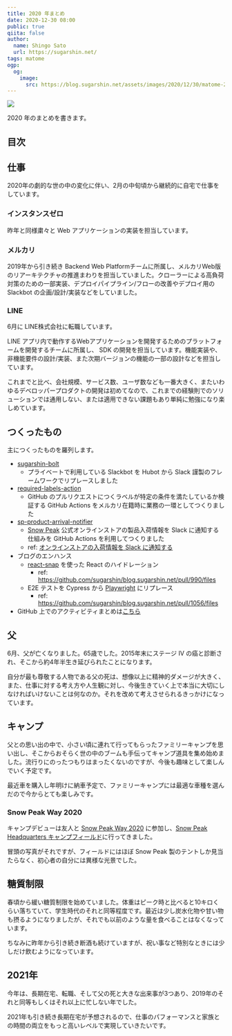 ```yaml
---
title: 2020 年まとめ
date: 2020-12-30 08:00
public: true
qiita: false
author:
  name: Shingo Sato
  url: https://sugarshin.net/
tags: matome
ogp:
  og:
    image:
      src: https://blog.sugarshin.net/assets/images/2020/12/30/matome-2020/main.jpg
---
```


![](/assets/images/2020/12/30/matome-2020/main.jpg)

2020 年のまとめを書きます。

## 目次

## 仕事

2020年の劇的な世の中の変化に伴い、2月の中旬頃から継続的に自宅で仕事をしています。

### インスタンスゼロ

昨年と同様粛々と Web アプリケーションの実装を担当しています。

### メルカリ

2019年から引き続き Backend Web Platformチームに所属し、メルカリWeb版のリアーキテクチャの推進まわりを担当していました。クローラーによる高負荷対策のための一部実装、デプロイパイプライン/フローの改善やデプロイ用の Slackbot の企画/設計/実装などをしていました。

### LINE

6月に LINE株式会社に転職しています。

LINE アプリ内で動作するWebアプリケーションを開発するためのプラットフォームを開発するチームに所属し、 SDK の開発を担当しています。機能実装や、非機能要件の設計/実装、また次期バージョンの機能の一部の設計などを担当しています。

これまでと比べ、会社規模、サービス数、ユーザ数なども一番大きく、またいわゆるデベロッパープロダクトの開発は初めてなので、これまでの経験則でのソリューションでは通用しない、または適用できない課題もあり単純に勉強になり楽しめています。

## つくったもの

主につくったものを羅列します。

- [sugarshin-bolt](https://github.com/sugarshin/sugarshin-bolt)
  - プライベートで利用している Slackbot を Hubot から Slack 謹製のフレームワークでリプレースしました
- [required-labels-action](https://github.com/sugarshin/required-labels-action)
  - GitHub のプルリクエストにつくラベルが特定の条件を満たしているか検証する GitHub Actions をメルカリ在籍時に業務の一環としてつくりました
- [sp-product-arrival-notifier](https://github.com/sugarshin/sp-product-arrival-notifier)
  - [Snow Peak](https://www.snowpeak.co.jp/) 公式オンラインストアの製品入荷情報を Slack に通知する仕組みを GitHub Actions を利用してつくりました
  - ref: [オンラインストアの入荷情報を Slack に通知する](/2020/08/26/sp-product-arrival-notifier)
- ブログのエンハンス
  - [react-snap](https://github.com/stereobooster/react-snap) を使った React のハイドレーション
    - ref: https://github.com/sugarshin/blog.sugarshin.net/pull/990/files
  - E2E テストを Cypress から [Playwright](https://playwright.dev/) にリプレース
    - ref: https://github.com/sugarshin/blog.sugarshin.net/pull/1056/files
- GitHub 上でのアクティビティまとめは[こちら](/search/?q=%5BMonthly%20report%5D%202020)

## 父

6月、父が亡くなりました。65歳でした。2015年末にステージ IV の癌と診断され、そこから約4年半生き延びられたことになります。

<!-- textlint-disable no-mix-dearu-desumasu -->

自分が最も尊敬する人物である父の死は、想像以上に精神的ダメージが大きく、また、仕事に対する考え方や人生観に対し、今後生きていく上で本当に大切にしなければいけないことは何なのか。それを改めて考えさせられるきっかけになっています。

<!-- textlint-enable no-mix-dearu-desumasu -->

## キャンプ

父との思い出の中で、小さい頃に連れて行ってもらったファミリーキャンプを思い出し、そこからおそらく世の中のブームも手伝ってキャンプ道具を集め始めました。流行りにのったつもりはまったくないのですが、今後も趣味として楽しんでいく予定です。

最近車を購入し年明けに納車予定で、ファミリーキャンプには最適な車種を選んだので今からとても楽しみです。

### Snow Peak Way 2020

キャンプデビューは友人と [Snow Peak Way 2020](https://www.snowpeak.co.jp/event/spw/) に参加し、[Snow Peak Headquarters キャンプフィールド](https://sbs.snowpeak.co.jp/headquarters/camp/)に行ってきました。

冒頭の写真がそれですが、フィールドにはほぼ Snow Peak 製のテントしか見当たらなく、初心者の自分には異様な光景でした。

## 糖質制限

春頃から緩い糖質制限を始めていました。体重はピーク時と比べると10キロくらい落ちていて、学生時代のそれと同等程度です。最近は少し炭水化物や甘い物も摂るようになりましたが、それでも以前のような量を食べることはなくなっています。

ちなみに昨年から引き続き断酒も続けていますが、祝い事など特別なときには少しだけ飲むようになっています。

## 2021年

今年は、長期在宅、転職、そして父の死と大きな出来事が3つあり、2019年のそれと同等もしくはそれ以上に忙しない年でした。

2021年も引き続き長期在宅が予想されるので、仕事のパフォーマンスと家族との時間の両立をもっと高いレベルで実現していきたいです。

